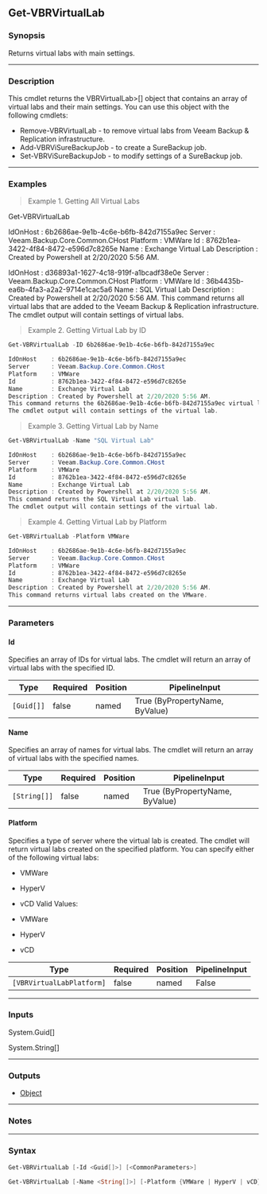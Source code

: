 Get-VBRVirtualLab
-----------------

### Synopsis
Returns virtual labs with main settings.

---

### Description

This cmdlet returns the VBRVirtualLab>[] object that contains an array of virtual labs and their main settings. You can use this object with the following cmdlets:
- Remove-VBRVirtualLab - to remove virtual labs from Veeam Backup & Replication infrastructure.
- Add-VBRViSureBackupJob - to create a SureBackup job.
- Set-VBRViSureBackupJob - to modify settings of a SureBackup job.

---

### Examples
> Example 1. Getting All Virtual Labs

Get-VBRVirtualLab

IdOnHost    : 6b2686ae-9e1b-4c6e-b6fb-842d7155a9ec
Server      : Veeam.Backup.Core.Common.CHost
Platform    : VMWare
Id          : 8762b1ea-3422-4f84-8472-e596d7c8265e
Name        : Exchange Virtual Lab
Description : Created by Powershell at 2/20/2020 5:56 AM.

IdOnHost    : d36893a1-1627-4c18-919f-a1bcadf38e0e
Server      : Veeam.Backup.Core.Common.CHost
Platform    : VMWare
Id          : 36b4435b-ea6b-4fa3-a2a2-9714e1cac5a6
Name        : SQL Virtual Lab
Description : Created by Powershell at 2/20/2020 5:56 AM.
This command returns all virtual labs that are added to the Veeam Backup & Replication infrastructure.
The cmdlet output will contain settings of virtual labs.
> Example 2. Getting Virtual Lab by ID

```PowerShell
Get-VBRVirtualLab -ID 6b2686ae-9e1b-4c6e-b6fb-842d7155a9ec

IdOnHost    : 6b2686ae-9e1b-4c6e-b6fb-842d7155a9ec
Server      : Veeam.Backup.Core.Common.CHost
Platform    : VMWare
Id          : 8762b1ea-3422-4f84-8472-e596d7c8265e
Name        : Exchange Virtual Lab
Description : Created by Powershell at 2/20/2020 5:56 AM.
This command returns the 6b2686ae-9e1b-4c6e-b6fb-842d7155a9ec virtual lab.
The cmdlet output will contain settings of the virtual lab.
```
> Example 3. Getting Virtual Lab by Name

```PowerShell
Get-VBRVirtualLab -Name "SQL Virtual Lab"

IdOnHost    : 6b2686ae-9e1b-4c6e-b6fb-842d7155a9ec
Server      : Veeam.Backup.Core.Common.CHost
Platform    : VMWare
Id          : 8762b1ea-3422-4f84-8472-e596d7c8265e
Name        : Exchange Virtual Lab
Description : Created by Powershell at 2/20/2020 5:56 AM.
This command returns the SQL Virtual Lab virtual lab.
The cmdlet output will contain settings of the virtual lab.
```
> Example 4. Getting Virtual Lab by Platform

```PowerShell
Get-VBRVirtualLab -Platform VMWare

IdOnHost    : 6b2686ae-9e1b-4c6e-b6fb-842d7155a9ec
Server      : Veeam.Backup.Core.Common.CHost
Platform    : VMWare
Id          : 8762b1ea-3422-4f84-8472-e596d7c8265e
Name        : Exchange Virtual Lab
Description : Created by Powershell at 2/20/2020 5:56 AM.
This command returns virtual labs created on the VMware.
```

---

### Parameters
#### **Id**
Specifies an array of IDs for virtual labs. The cmdlet will return an array of virtual labs with the specified ID.

|Type      |Required|Position|PipelineInput                 |
|----------|--------|--------|------------------------------|
|`[Guid[]]`|false   |named   |True (ByPropertyName, ByValue)|

#### **Name**
Specifies an array of names for virtual labs. The cmdlet will return an array of virtual labs with the specified names.

|Type        |Required|Position|PipelineInput                 |
|------------|--------|--------|------------------------------|
|`[String[]]`|false   |named   |True (ByPropertyName, ByValue)|

#### **Platform**
Specifies a type of server where the virtual lab is created.
The cmdlet will return virtual labs created on the specified platform. You can specify either of the following virtual labs:
* VMWare
* HyperV
* vCD
Valid Values:

* VMWare
* HyperV
* vCD

|Type                     |Required|Position|PipelineInput|
|-------------------------|--------|--------|-------------|
|`[VBRVirtualLabPlatform]`|false   |named   |False        |

---

### Inputs
System.Guid[]

System.String[]

---

### Outputs
* [Object](https://learn.microsoft.com/en-us/dotnet/api/System.Object)

---

### Notes

---

### Syntax
```PowerShell
Get-VBRVirtualLab [-Id <Guid[]>] [<CommonParameters>]
```
```PowerShell
Get-VBRVirtualLab [-Name <String[]>] [-Platform {VMWare | HyperV | vCD}] [<CommonParameters>]
```
